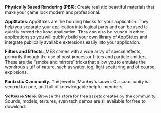 **Physically Based Rendering (PBR)**:
Create realistic beautiful materials that make your game look modern and professional.

**AppStates**:
AppStates are the building blocks for your application. They help you separate your application into logical parts and can be used to quickly extend the base application. They can also be reused in other applications so you will quickly build your own library of AppStates and integrate publically available extensions easily into your application.

**Filters and Effects**:
jME3 comes with a wide array of special effects, primarily through the use of post processor filters and particle emitters. These are the “smoke and mirrors” tricks that allow you to emulate the wondrous stuff of nature, such as water, fog, light scattering and of course, explosions.

**Fantastic Community**:
The jewel in jMonkey's crown. Our community is second to none, and full of knowledgable helpful members.

**Software Store**:
Browse the store for free assets created by the community. Sounds, models, textures, even tech demos are all available for free to download.